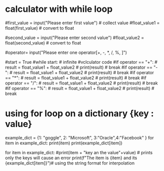 # calculator with while loop

#first_value = input("Please enter first value") # collect value
#float_value1 = float(first_value) # convert to float

#second_value = input("Please enter second value")
#float_value2 = float(second_value) # convert to float

#operator= input("Please enter one operator[+, -, *, /, %, ]")

#start = True
#while start: # infinite
    #vclculator code
    #if operator == "+":
    #    result = float_value1 + float_value2
     #   print(result)
      #  break
    #if operator == "-":
    #    result = float_value1 + float_value2
    #    print(result)
     #   break
    #if operator == "*":
    #    result = float_value1 + float_value2
    #    print(result)
    #    break
    #if operator == "/":
    #    result = float_value1 + float_value2
     #   print(result)
     #   break
    #if operator == "%":
    #    result = float_value1 + float_value2
    #    print(result)
    #    break

# using for loop on a dictionary {key : value}
example_dict = {1: "goggle", 2: "Microsoft", 3:"Oracle",4:"Facebook" }
for item in example_dict:
    print(item)
    print(example_dict[item])

for item in example_dict:
    #print(item + "key an the value"+value) # prints only the keys will cause an error
    print(f"The item is {item} and its {example_dict[item]}")# using the string format for interpolation
    










